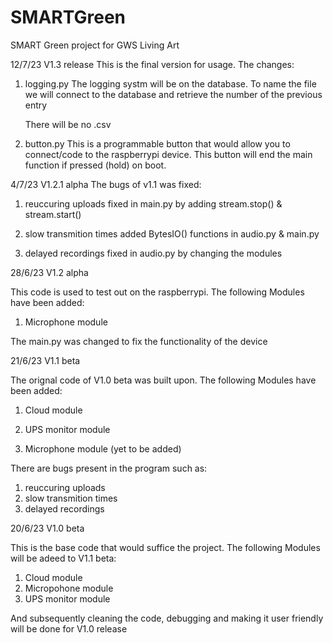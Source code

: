 # SMARTGreen
SMART Green project for GWS Living Art 

12/7/23 V1.3 release
This is the final version for usage.
The changes:
1. logging.py
	The logging systm will be on the database. To name
	the file we will connect to the database and retrieve
	the number of the previous entry

	There will be no .csv

2. button.py
	This is a programmable button that would allow you to
	connect/code to the raspberrypi device. This button will end the main function if pressed (hold) on boot.

4/7/23 V1.2.1 alpha
The bugs of v1.1 was fixed:

1. reuccuring uploads 
	fixed in main.py by adding stream.stop() & stream.start()

2. slow transmition times
	added BytesIO() functions in audio.py & 
	main.py

3. delayed recordings
	fixed in audio.py by changing the modules


28/6/23 V1.2 alpha

This code is used to test out on the raspberrypi.
The following Modules have been added:

1. Microphone module

The main.py was changed to fix the functionality of
the device

21/6/23 V1.1 beta

The orignal code of V1.0 beta was built upon.
The following Modules have been added:

1. Cloud module
2. UPS monitor module

3. Microphone module (yet to be added)
   
There are bugs present in the program such as:
1. reuccuring uploads
2. slow transmition times
3. delayed recordings

20/6/23 V1.0 beta

This is the base code that would suffice the project.
The following Modules will be adeed to V1.1 beta:

1. Cloud module
2. Micropohone module
3. UPS monitor module

And subsequently cleaning the code, debugging and making it user
friendly will be done for V1.0 release
